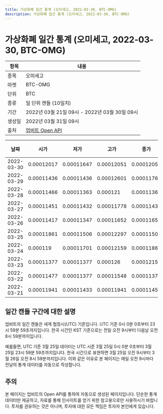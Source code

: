 ```yaml
---
title: 가상화폐 일간 통계 (오미세고, 2022-03-30, BTC-OMG)
description: 가상화폐 일간 통계 (오미세고, 2022-03-30, BTC-OMG)
---
```



가상화폐 일간 통계 (오미세고, 2022-03-30, BTC-OMG)
===

|항목|내용|
|--|--|
|종목|오미세고|
|마켓|BTC-OMG|
|단위|BTC|
|종류|일 단위 캔들 (10일치)|
|기간|2022년 03월 21일 09시 - 2022년 03월 30일 09시|
|생성일|2022년 03월 31일 09시|
|출처|[업비트 Open API](https://docs.upbit.com)|


|날짜|시가|저가|고가|종가|비고|
|--|--|--|--|--|--|
|2022-03-30|0.00012017|0.00011647|0.00012051|0.0001205|    |
|2022-03-29|0.00011436|0.00011436|0.00012601|0.00011766|    |
|2022-03-28|0.00011466|0.00011363|0.000121|0.00011363|    |
|2022-03-27|0.00011451|0.00011432|0.00011778|0.00011432|    |
|2022-03-26|0.00011417|0.00011347|0.00011652|0.00011652|    |
|2022-03-25|0.00011861|0.00011506|0.00012297|0.00011506|    |
|2022-03-24|0.000119|0.00011701|0.00012159|0.0001186|    |
|2022-03-23|0.00011377|0.00011377|0.000126|0.00012159|    |
|2022-03-22|0.00011477|0.00011377|0.00011548|0.00011377|    |
|2022-03-21|0.00011941|0.00011433|0.00011941|0.0001145|    |


일간 캔들 구간에 대한 설명
---


업비트의 일간 캔들은 세계 협정시(UTC) 기준입니다. 
UTC 기준 0시 0분 0초부터 23시 59분 59초까지입니다. 
한국 시간인 KST 기준으로는 전일 오전 9시부터 다음날 오전 8시 59분까지입니다. 


예를들면, UTC 기준 3월 25일 데이터는 UTC 시준 3월 25일 0시 0분 0초부터 3월 25일 23시 59분 59초까지입니다. 
한국 시간으로 표현하면 3월 25일 오전 9시부터 3월 26일 오전 8시 59분까지입니다. 
이와 같은 이유로 본 페이지는 매일 오전 9시마다 전날의 통계 데이터를 자동으로 작성합니다. 


주의
---


본 페이지는 업비트의 Open API를 통하여 자동으로 생성된 페이지입니다. 
단순한 통계 데이터만 제공하고, 자료를 통해 인사이트를 얻기 위한 참고용으로만 사용하시기 바랍니다. 
투자를 권유하는 것은 아니며, 투자에 대한 모든 책임은 투자자 본인에게 있습니다. 
